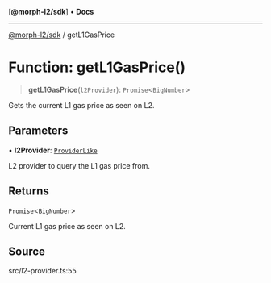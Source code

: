 [**@morph-l2/sdk**] • **Docs**

***

[@morph-l2/sdk](../1-globals.md) / getL1GasPrice

# Function: getL1GasPrice()

> **getL1GasPrice**(`l2Provider`): `Promise`\<`BigNumber`\>

Gets the current L1 gas price as seen on L2.

## Parameters

• **l2Provider**: [`ProviderLike`](../type-aliases/ProviderLike.md)

L2 provider to query the L1 gas price from.

## Returns

`Promise`\<`BigNumber`\>

Current L1 gas price as seen on L2.

## Source

src/l2-provider.ts:55
